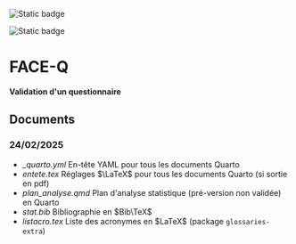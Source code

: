![Static badge](https://img.shields.io/badge/PAS-V0.1-orange)

![Static badge](https://img.shields.io/badge/Rapport-projet-grey)


# FACE-Q

**Validation d'un questionnaire**

## Documents

### 24/02/2025
-  *_quarto.yml* En-tête YAML pour tous les documents Quarto
-  *entete.tex* Réglages $\LaTeX$ pour tous les documents Quarto (si sortie en pdf)
-  *plan_analyse.qmd* Plan d'analyse statistique (pré-version non validée) en Quarto
-  *stat.bib* Bibliographie en $Bib\TeX$
-  *listacro.tex* Liste des acronymes en \$LaTeX$ (package `glossaries-extra`)
